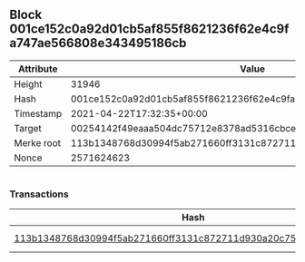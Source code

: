 ## Block 001ce152c0a92d01cb5af855f8621236f62e4c9fa747ae566808e343495186cb

Attribute | Value
--- | ---
Height | 31946
Hash | 001ce152c0a92d01cb5af855f8621236f62e4c9fa747ae566808e343495186cb
Timestamp | 2021-04-22T17:32:35+00:00
Target | 00254142f49eaaa504dc75712e8378ad5316cbcead634704b3734b6271167cc4
Merke root | 113b1348768d30994f5ab271660ff3131c872711d930a20c75f65f9d76493c81
Nonce | 2571624623

```

```

### Transactions

Hash | Amount
--- | ---
[113b1348768d30994f5ab271660ff3131c872711d930a20c75f65f9d76493c81](113b1348768d30994f5ab271660ff3131c872711d930a20c75f65f9d76493c81.md) | 10.00000000 SKEPTI 

